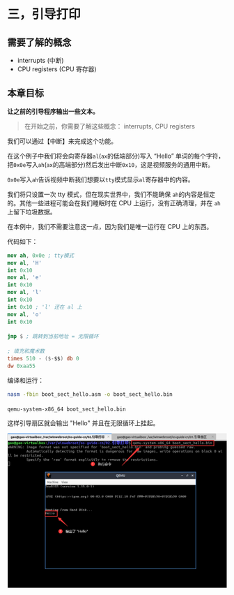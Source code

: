 # 三，引导打印

## 需要了解的概念

- interrupts (中断)
- CPU registers (CPU 寄存器)

## 本章目标

**让之前的引导程序输出一些文本。**

> 在开始之前，你需要了解这些概念： interrupts, CPU registers

我们可以通过【中断】来完成这个功能。

在这个例子中我们将会向寄存器`al`(`ax`的低端部分)写入 “Hello” 单词的每个字符，把`0x0e`写入`ah`(`ax`的高端部分)然后发出中断`0x10`，这是视频服务的通用中断。

`0x0e`写入`ah`告诉视频中断我们想要以`tty`模式显示`al`寄存器中的内容。

我们将只设置一次 tty 模式，但在现实世界中，我们不能确保 `ah`的内容是恒定的。其他一些进程可能会在我们睡眠时在 CPU 上运行，没有正确清理，并在 `ah` 上留下垃圾数据。

在本例中，我们不需要注意这一点，因为我们是唯一运行在 CPU 上的东西。

代码如下：

```nasm
mov ah, 0x0e ; tty模式
mov al, 'H'
int 0x10
mov al, 'e'
int 0x10
mov al, 'l'
int 0x10
int 0x10 ; 'l' 还在 al 上
mov al, 'o'
int 0x10

jmp $ ; 跳转到当前地址 = 无限循环

; 填充和魔术数
times 510 - ($-$$) db 0
dw 0xaa55 
```

编译和运行：

```bash
nasm -fbin boot_sect_hello.asm -o boot_sect_hello.bin

qemu-system-x86_64 boot_sect_hello.bin
```

这样引导扇区就会输出 "Hello" 并且在无限循环上挂起。

![输出了Hello](./boot_sect_hello.png)

<!-- <img width="953" alt="image" src="https://user-images.githubusercontent.com/92664048/166137109-ee0bb1af-9baf-4051-92d6-0e896d421fd1.png"> -->
